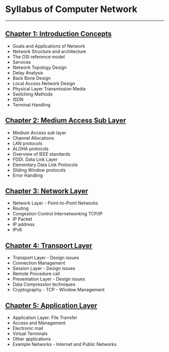 # Syllabus of Computer Network

---

## [Chapter 1: Introduction Concepts](./Chapter1/Readme.md)
- Goals and Applications of Network
- Network Structure and architecture
- The OSI reference model
- Services
- Network Topology Design
- Delay Analysis
- Back Bone Design
- Local Access Network Design
- Physical Layer Transmission Media
- Switching Methods
- ISDN
- Terminal Handling 

## [Chapter 2: Medium Access Sub Layer](./Chapter2/Readme.md)
- Medium Access sub layer
- Channel Allocations
- LAN protocols 
- ALOHA protocols
- Overview of IEEE standards
- FDDI. Data Link Layer
- Elementary Data Link Protocols
- Sliding Window protocols
- Error Handling

## [Chapter 3: Network Layer](./Chapter3/Readme.md)
- Network Layer - Point-to-Point Networks
- Routing 
- Congestion Control Internetworking TCP/IP
- IP Packet
- IP address
- IPv6

## [Chapter 4: Transport Layer](./Chapter4/Readme.md)
- Transport Layer - Design issues
- Connection Management
- Session Layer - Design issues
- Remote Procedure call
- Presentation Layer - Design issues
- Data Compression techniques
- Cryptography - TCP - Window Management

## [Chapter 5: Application Layer](./Chapter5/Readme.md)
- Application Layer: File Transfer
- Access and Management
- Electronic mail
- Virtual Terminals
- Other applications
- Example Networks - Internet and Public Networks
